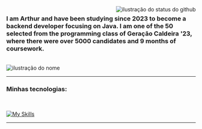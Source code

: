 <img align='right' src="https://github-readme-stats.vercel.app/api?username=0hTutu&show_icons=true&title_color=783c00&text_color=af552e&icon_color=783c00&bg_color=f8efd4&cache_seconds=2300" alt="ilustração do status do github">

### I am Arthur and have been studying since 2023 to become a backend developer focusing on Java. I am one of the 50 selected from the programming class of Geração Caldeira '23, where there were over 5000 candidates and 9 months of coursework.
</br>
<img src="https://img.shields.io/static/v1?label=Overview&message=0hTutu&color=f8efd4&style=for-the-badge&logo=GitHub" alt="ilustração do nome">
</br>

---
### Minhas tecnologias:
</br>

[![My Skills](https://skillicons.dev/icons?i=java,gradle,spring,maven,postgres,idea,vscode,github,git,&perline=3)](https://skillicons.dev)

<hr>
